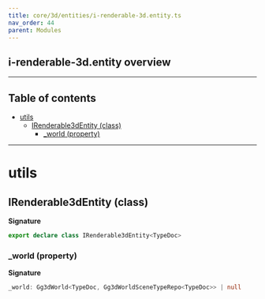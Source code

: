 ```yaml
---
title: core/3d/entities/i-renderable-3d.entity.ts
nav_order: 44
parent: Modules
---
```


## i-renderable-3d.entity overview

---

<h2 class="text-delta">Table of contents</h2>

- [utils](#utils)
  - [IRenderable3dEntity (class)](#irenderable3dentity-class)
    - [\_world (property)](#_world-property)

---

# utils

## IRenderable3dEntity (class)

**Signature**

```ts
export declare class IRenderable3dEntity<TypeDoc>
```

### \_world (property)

**Signature**

```ts
_world: Gg3dWorld<TypeDoc, Gg3dWorldSceneTypeRepo<TypeDoc>> | null
```
